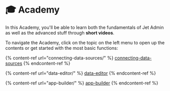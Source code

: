 # 🎓 Academy

In this Academy, you'll be able to learn both the fundamentals of Jet Admin as well as the advanced stuff through **short videos**.

To navigate the Academy, click on the topic on the left menu to open up the contents or get started with the most basic functions:

{% content-ref url="connecting-data-sources/" %}
[connecting-data-sources](connecting-data-sources/)
{% endcontent-ref %}

{% content-ref url="data-editor/" %}
[data-editor](data-editor/)
{% endcontent-ref %}

{% content-ref url="app-builder/" %}
[app-builder](app-builder/)
{% endcontent-ref %}

